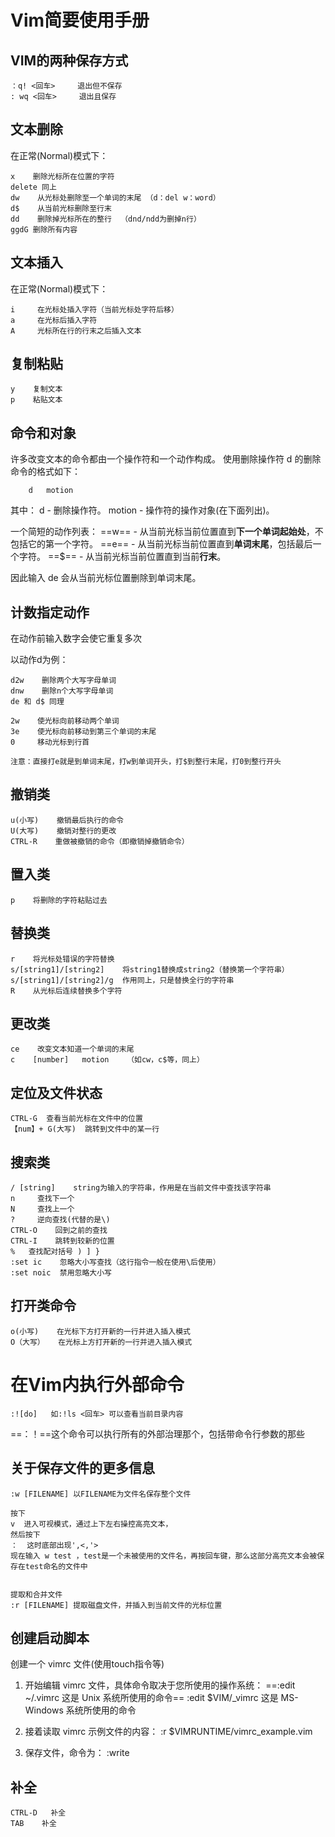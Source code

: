 # Vim简要使用手册

## VIM的两种保存方式

```
：q! <回车>     退出但不保存
: wq <回车>     退出且保存
```

## 文本删除

在正常(Normal)模式下：

```
x    删除光标所在位置的字符
delete 同上
dw    从光标处删除至一个单词的末尾 （d：del w：word）
d$    从当前光标删除至行末
dd    删除掉光标所在的整行  （dnd/ndd为删掉n行）
ggdG 删除所有内容
```

## 文本插入

在正常(Normal)模式下：

```
i     在光标处插入字符（当前光标处字符后移）     
a     在光标后插入字符   
A     光标所在行的行末之后插入文本
```

## 复制粘贴

```
y    复制文本
p    粘贴文本
```



## 命令和对象

许多改变文本的命令都由一个操作符和一个动作构成。
  使用删除操作符 d 的删除命令的格式如下：

        d   motion

其中：
    d      - 删除操作符。
    motion - 操作符的操作对象(在下面列出)。

  一个简短的动作列表：
    ==w== - 从当前光标当前位置直到**下一个单词起始处**，不包括它的第一个字符。
    ==e== - 从当前光标当前位置直到**单词末尾**，包括最后一个字符。
    ==$== - 从当前光标当前位置直到当前**行末**。

  因此输入 de 会从当前光标位置删除到单词末尾。

## 计数指定动作

在动作前输入数字会使它重复多次

以动作d为例：

```
d2w    删除两个大写字母单词
dnw    删除n个大写字母单词
de 和 d$ 同理

2w    使光标向前移动两个单词
3e    使光标向前移动到第三个单词的末尾
0     移动光标到行首

注意：直接打e就是到单词末尾，打w到单词开头，打$到整行末尾，打0到整行开头
```

## 撤销类

```
u(小写)    撤销最后执行的命令
U(大写)    撤销对整行的更改
CTRL-R    重做被撤销的命令（即撤销掉撤销命令）
```

## 置入类

```
p    将删除的字符粘贴过去
```

## 替换类

```
r    将光标处错误的字符替换
s/[string1]/[string2]    将string1替换成string2（替换第一个字符串）
s/[string1]/[string2]/g  作用同上，只是替换全行的字符串
R    从光标后连续替换多个字符
```

## 更改类

```
ce    改变文本知道一个单词的末尾
c    [number]   motion    （如cw，c$等，同上）
```

## 定位及文件状态

```
CTRL-G  查看当前光标在文件中的位置
【num】+ G(大写)  跳转到文件中的某一行         
```

## 搜索类

```
/ [string]    string为输入的字符串，作用是在当前文件中查找该字符串
n     查找下一个
N     查找上一个
?     逆向查找(代替的是\)
CTRL-O    回到之前的查找
CTRL-I    跳转到较新的位置
%   查找配对括号 ) ] } 
:set ic    忽略大小写查找（这行指令一般在使用\后使用）
:set noic  禁用忽略大小写
```

##  打开类命令

```
o(小写)    在光标下方打开新的一行并进入插入模式
O（大写）   在光标上方打开新的一行并进入插入模式
```



# 在Vim内执行外部命令

```
:![do]   如:!ls <回车> 可以查看当前目录内容  
```

==：！==这个命令可以执行所有的外部治理那个，包括带命令行参数的那些

## 关于保存文件的更多信息

```
:w [FILENAME] 以FILENAME为文件名保存整个文件

按下
v  进入可视模式，通过上下左右操控高亮文本，
然后按下
：  这时底部出现',<,'>
现在输入 w test ，test是一个未被使用的文件名，再按回车键，那么这部分高亮文本会被保存在test命名的文件中


提取和合并文件
:r [FILENAME] 提取磁盘文件，并插入到当前文件的光标位置
```

## 创建启动脚本

创建一个 vimrc 文件(使用touch指令等)

  1. 开始编辑 vimrc 文件，具体命令取决于您所使用的操作系统：
        ==:edit ~/.vimrc          这是 Unix 系统所使用的命令==
        :edit $VIM/_vimrc       这是 MS-Windows 系统所使用的命令

  2. 接着读取 vimrc 示例文件的内容：
        :r $VIMRUNTIME/vimrc_example.vim

  3. 保存文件，命令为：
        :write

## 补全

```
CTRL-D   补全
TAB    补全
```

